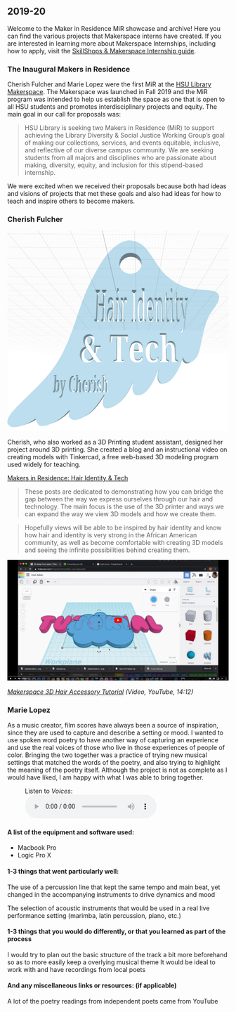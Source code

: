 ## 2019-20

Welcome to the Maker in Residence MiR showcase and archive! Here you can find the various projects that Makerspace interns have created. If you are interested in learning more about Makerspace Internships, including how to apply, visit the [SkillShops &amp; Makerspace Internship guide](https://libguides.humboldt.edu/internshowcase/apply).

### The Inaugural Makers in Residence
Cherish Fulcher and Marie Lopez were the first MiR at the [HSU Library Makerspace](http://libguides.humboldt.edu/makerspace). The Makerspace was launched in Fall 2019 and the MiR program was intended to help us establish the space as one that is open to all HSU students and promotes interdisciplinary projects and equity. The main goal in our call for proposals was: 

> HSU Library is seeking two Makers in Residence (MiR) to support achieving the Library Diversity & Social Justice Working Group’s goal of making our collections, services, and events equitable, inclusive, and reflective of our diverse campus community. We are seeking students from all majors and disciplines who are passionate about making, diversity, equity, and inclusion for this stipend-based internship.

We were excited when we received their proposals because both had ideas and visions of projects that met these goals and also had ideas for how to teach and inspire others to become makers.

### Cherish Fulcher

![title image: Hair Identity & Tech, by Cherish](/images/cherishBlogTitle.png)

Cherish, who also worked as a 3D Printing student assistant, designed her project around 3D printing. She created a blog and an instructional video on creating models with Tinkercad, a free web-based 3D modeling program used widely for teaching. 

[Makers in Residence: Hair Identity & Tech](https://itsjusthairidentity.tumblr.com/) 

> These posts are dedicated to demonstrating how you can bridge the gap between the way we express ourselves through our hair and technology. The main focus is the use of the 3D printer and ways we can expand the way we view 3D models and how we create them. 

> Hopefully views will be able to be inspired by hair identity and know how hair and identity is very strong in the African American community, as well as become comfortable with creating 3D models and seeing the infinite possibilities behind creating them. 

[![YouTube Tutorial Screenshot](/images/tutorialScreenShot.png)](https://youtu.be/P89P-8eBEms)

_[Makerspace 3D Hair Accessory Tutorial](https://youtu.be/P89P-8eBEms) (Video, YouTube, 14:12)_

### Marie Lopez

As a music creator, film scores have always been a source of inspiration, since they are used to capture and describe a setting or mood. I wanted to use spoken word poetry to have another way of capturing an experience and use the real voices of those who live in those experiences of people of color. Bringing the two together was a practice of trying new musical settings that matched the words of the poetry, and also trying to highlight the meaning of the poetry itself. Although the project is not as complete as I would have liked, I am happy with what I was able to bring together. 

<figure>
<figcaption>Listen to <i>Voices</i>:</figcaption>
<audio
  controls
  src="https://cdn.glitch.com/2d169cfb-e161-4a61-a8ea-dd800c9dbc24%2FVoices.m4a">
  <p>Your browser doesn't support HTML5 audio. Here is a <a href="https://cdn.glitch.com/2d169cfb-e161-4a61-a8ea-dd800c9dbc24%2FVoices.m4a">link to the audio</a> instead.</p>
</audio>
</figure>

#### A list of the equipment and software used:

* Macbook Pro
* Logic Pro X

#### 1-3 things that went particularly well:

The use of a percussion line that kept the same tempo and main beat, yet changed in the accompanying instruments to drive dynamics and mood

The selection of acoustic instruments that would be used in a real live performance setting (marimba, latin percussion, piano, etc.)

#### 1-3 things that you would do differently, or that you learned as part of the process

I would try to plan out the basic structure of the track a bit more beforehand so as to more easily keep a overlying musical theme 
It would be ideal to work with and have recordings from local poets 

#### And any miscellaneous links or resources: (if applicable)

A lot of the poetry readings from independent poets came from YouTube
